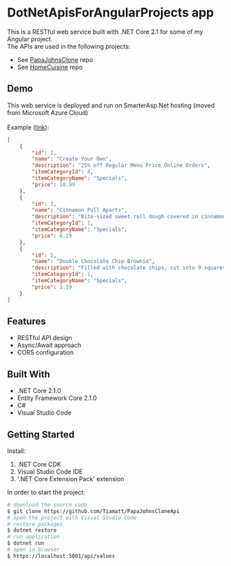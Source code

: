 # DotNetApisForAngularProjects app 
This is a RESTful web service built with .NET Core 2.1 for some of my Angular project. <br />
The APIs are used in the following projects:
* See [PapaJohnsClone](https://github.com/Tiamatt/PapaJohnsClone) repo
* See [HomeCuisine](https://github.com/Tiamatt/HomeCuisine) repo

## Demo
This web service is deployed and run on SmarterAsp.Net hosting (moved from Microsoft Azure Cloud) <br />
<br />
Example ([link](http://tiamatt.com/api/ppjc/specials)): <br />

```json
[
    {
        "id": 1,
        "name": "Create Your Own",
        "description": "25% off Regular Menu Price Online Orders",
        "itemCategoryId": 4,
        "itemCategoryName": "Specials",
        "price": 10.99
    },
    {
        "id": 3,
        "name": "Cinnamon Pull Aparts",
        "description": "Bite-sized sweet roll dough covered in cinnamon and sugar, topped with cinnamon crumbles then baked and drizzled with cream cheese icing",
        "itemCategoryId": 1,
        "itemCategoryName": "Specials",
        "price": 6.29
    },
    {
        "id": 5,
        "name": "Double Chocolate Chip Brownie",
        "description": "Filled with chocolate chips, cut into 9 squares and served warm",
        "itemCategoryId": 1,
        "itemCategoryName": "Specials",
        "price": 3.19
    }
]
```

## Features
* RESTful API design
* Async/Await approach
* CORS configuration

## Built With
* .NET Core 2.1.0
* Entity Framework Core 2.1.0
* C#
* Visual Studio Code

## Getting Started
Install: <br/>
1. .NET Core CDK <br/> 
2. Visual Studio Code IDE <br/> 
3. '.NET Core Extension Pack' extension <br/> 

In order to start the project:
```bash
# download the source code
$ git clone https://github.com/Tiamatt/PapaJohnsCloneApi
# open the project with Visual Studio Code
# restore packages
$ dotnet restore
# run application
$ dotnet run
# open in browser
$ https://localhost:5001/api/values
```